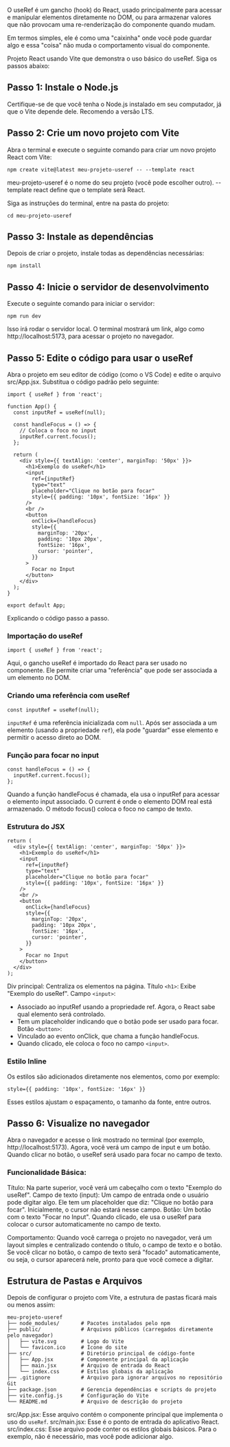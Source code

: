 
O useRef é um gancho (hook) do React, usado principalmente para acessar e manipular elementos diretamente no DOM, ou para armazenar valores que não provocam uma re-renderização do componente quando mudam.

Em termos simples, ele é como uma "caixinha" onde você pode guardar algo e essa "coisa" não muda o comportamento visual do componente.

Projeto React usando Vite que demonstra o uso básico do useRef.
Siga os passos abaixo:

## Passo 1: Instale o Node.js
Certifique-se de que você tenha o Node.js instalado em seu computador, já que o Vite depende dele. Recomendo a versão LTS.

## Passo 2: Crie um novo projeto com Vite
Abra o terminal e execute o seguinte comando para criar um novo projeto React com Vite:
```
npm create vite@latest meu-projeto-useref -- --template react
```
meu-projeto-useref é o nome do seu projeto (você pode escolher outro).
--template react define que o template será React.

Siga as instruções do terminal, entre na pasta do projeto:
```
cd meu-projeto-useref
```

## Passo 3: Instale as dependências
Depois de criar o projeto, instale todas as dependências necessárias:
```
npm install
```

## Passo 4: Inicie o servidor de desenvolvimento
Execute o seguinte comando para iniciar o servidor:
```
npm run dev
```
Isso irá rodar o servidor local. O terminal mostrará um link, algo como http://localhost:5173, para acessar o projeto no navegador.

## Passo 5: Edite o código para usar o useRef
Abra o projeto em seu editor de código (como o VS Code) e edite o arquivo src/App.jsx. Substitua o código padrão pelo seguinte:
```
import { useRef } from 'react';

function App() {
  const inputRef = useRef(null);

  const handleFocus = () => {
    // Coloca o foco no input
    inputRef.current.focus();
  };

  return (
    <div style={{ textAlign: 'center', marginTop: '50px' }}>
      <h1>Exemplo do useRef</h1>
      <input
        ref={inputRef}
        type="text"
        placeholder="Clique no botão para focar"
        style={{ padding: '10px', fontSize: '16px' }}
      />
      <br />
      <button
        onClick={handleFocus}
        style={{
          marginTop: '20px',
          padding: '10px 20px',
          fontSize: '16px',
          cursor: 'pointer',
        }}
      >
        Focar no Input
      </button>
    </div>
  );
}

export default App;
```
Explicando o código passo a passo.
### Importação do useRef
``` 
import { useRef } from 'react'; 
```
Aqui, o gancho useRef é importado do React para ser usado no componente. Ele permite criar uma "referência" que pode ser associada a um elemento no DOM.
### Criando uma referência com useRef
``` 
const inputRef = useRef(null); 
```
`inputRef` é uma referência inicializada com `null`. Após ser associada a um elemento (usando a propriedade `ref`), ela pode "guardar" esse elemento e permitir o acesso direto ao DOM.
### Função para focar no input
```
const handleFocus = () => {
  inputRef.current.focus();
};
```
Quando a função handleFocus é chamada, ela usa o inputRef para acessar o elemento input associado.
O current é onde o elemento DOM real está armazenado. O método focus() coloca o foco no campo de texto.
### Estrutura do JSX
```
return (
  <div style={{ textAlign: 'center', marginTop: '50px' }}>
    <h1>Exemplo do useRef</h1>
    <input
      ref={inputRef}
      type="text"
      placeholder="Clique no botão para focar"
      style={{ padding: '10px', fontSize: '16px' }}
    />
    <br />
    <button
      onClick={handleFocus}
      style={{
        marginTop: '20px',
        padding: '10px 20px',
        fontSize: '16px',
        cursor: 'pointer',
      }}
    >
      Focar no Input
    </button>
  </div>
);
```

Div principal: Centraliza os elementos na página.
Título `<h1>`: Exibe "Exemplo do useRef".
Campo `<input>`:
- Associado ao inputRef usando a propriedade ref. Agora, o React sabe qual elemento será controlado.
- Tem um placeholder indicando que o botão pode ser usado para focar.
Botão `<button>`:
- Vinculado ao evento onClick, que chama a função handleFocus.
- Quando clicado, ele coloca o foco no campo `<input>`.

### Estilo Inline
Os estilos são adicionados diretamente nos elementos, como por exemplo:
```
style={{ padding: '10px', fontSize: '16px' }}
```
Esses estilos ajustam o espaçamento, o tamanho da fonte, entre outros.

## Passo 6: Visualize no navegador
Abra o navegador e acesse o link mostrado no terminal (por exemplo, http://localhost:5173). Agora, você verá um campo de input e um botão. Quando clicar no botão, o useRef será usado para focar no campo de texto.


### Funcionalidade Básica:
Título: Na parte superior, você verá um cabeçalho com o texto "Exemplo do useRef".
Campo de texto (input): Um campo de entrada onde o usuário pode digitar algo. Ele tem um placeholder que diz: "Clique no botão para focar". Inicialmente, o cursor não estará nesse campo.
Botão: Um botão com o texto "Focar no Input". Quando clicado, ele usa o useRef para colocar o cursor automaticamente no campo de texto.

Comportamento:
Quando você carrega o projeto no navegador, verá um layout simples e centralizado contendo o título, o campo de texto e o botão.
Se você clicar no botão, o campo de texto será "focado" automaticamente, ou seja, o cursor aparecerá nele, pronto para que você comece a digitar.

## Estrutura de Pastas e Arquivos
Depois de configurar o projeto com Vite, a estrutura de pastas ficará mais ou menos assim:

```
meu-projeto-useref
├── node_modules/       # Pacotes instalados pelo npm
├── public/             # Arquivos públicos (carregados diretamente pelo navegador)
│   ├── vite.svg        # Logo do Vite
│   └── favicon.ico     # Ícone do site
├── src/                # Diretório principal de código-fonte
│   ├── App.jsx         # Componente principal da aplicação
│   ├── main.jsx        # Arquivo de entrada do React
│   └── index.css       # Estilos globais da aplicação
├── .gitignore          # Arquivo para ignorar arquivos no repositório Git
├── package.json        # Gerencia dependências e scripts do projeto
├── vite.config.js      # Configuração do Vite
└── README.md           # Arquivo de descrição do projeto
```

src/App.jsx:  Esse arquivo contém o componente principal que implementa o uso do `useRef`.
src/main.jsx: Esse é o ponto de entrada do aplicativo React.
src/index.css: Esse arquivo pode conter os estilos globais básicos. Para o exemplo, não é necessário, mas você pode adicionar algo.

